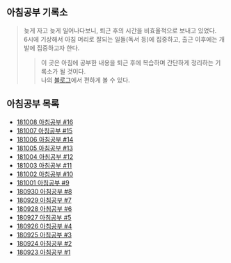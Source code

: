 ## 아침공부 기록소
>늦게 자고 늦게 일어나다보니, 퇴근 후의 시간을 비효율적으로 보내고 있었다.  
>6시에 기상해서 아침 머리로 잘되는 일들(독서 등)에 집중하고, 출근 이후에는 개발에 집중하고자 한다.  
>>이 곳은 아침에 공부한 내용을 퇴근 후에 복습하며 간단하게 정리하는 기록소가 될 것이다.  
>>나의 [블로그](https://ryan-han.com)에서 편하게 볼 수 있다.

## 아침공부 목록
- [181008 아침공부 #16](https://github.com/Integerous/TIL/blob/master/Early-Bird/2018-10/2018-10-08.md)
- [181007 아침공부 #15](https://github.com/Integerous/TIL/blob/master/Early-Bird/2018-10/2018-10-07.md)
- [181006 아침공부 #14](https://github.com/Integerous/TIL/blob/master/Early-Bird/2018-10/2018-10-06.md)
- [181005 아침공부 #13](https://github.com/Integerous/TIL/blob/master/Early-Bird/2018-10/2018-10-05.md)
- [181004 아침공부 #12](https://github.com/Integerous/TIL/blob/master/Early-Bird/2018-10/2018-10-04.md)
- [181003 아침공부 #11](https://github.com/Integerous/TIL/blob/master/Early-Bird/2018-10/2018-10-03.md)
- [181002 아침공부 #10](https://github.com/Integerous/TIL/blob/master/Early-Bird/2018-10/2018-10-02.md)
- [181001 아침공부 #9](https://github.com/Integerous/TIL/blob/master/Early-Bird/2018-10/2018-10-01.md)
- [180930 아침공부 #8](https://github.com/Integerous/TIL/blob/master/Early-Bird/2018-09/2018-09-30.md)
- [180929 아침공부 #7](https://github.com/Integerous/TIL/blob/master/Early-Bird/2018-09-29.md)
- [180928 아침공부 #6](https://github.com/Integerous/TIL/blob/master/Early-Bird/2018-09/2018-09-28.md)
- [180927 아침공부 #5](https://github.com/Integerous/TIL/blob/master/Early-Bird/2018-09/2018-09-27.md)
- [180926 아침공부 #4](https://github.com/Integerous/TIL/blob/master/Early-Bird/2018-09/2018-09-26.md)
- [180925 아침공부 #3](https://github.com/Integerous/TIL/blob/master/Early-Bird/2018-09/2018-09-25.md)
- [180924 아침공부 #2](https://github.com/Integerous/TIL/blob/master/Early-Bird/2018-09/2018-09-24.md)
- [180923 아침공부 #1](https://github.com/Integerous/TIL/blob/master/Early-Bird/2018-09/2018-09-23.md)
